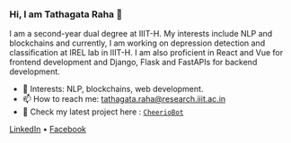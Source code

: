### Hi, I am Tathagata Raha 👋

I am a second-year dual degree at IIIT-H. My interests include NLP and blockchains and currently, I am working on depression detection and classification at IREL lab in IIIT-H. I am also proficient in React and Vue for frontend development and Django, Flask and FastAPIs for backend development.

- 💬 Interests: NLP, blockchains, web development.
- 📫 How to reach me: [tathagata.raha@research.iiit.ac.in](mailto:tathagata.raha@research.iiit.ac.in)
- 🔭 Check my latest project here : [`CheerioBot`](https://devpost.com/software/cheerio-0he2mi)


[LinkedIn](https://www.linkedin.com/in/tathagata-raha-a43211160/) • [Facebook](https://www.facebook.com/teddyraha/)
